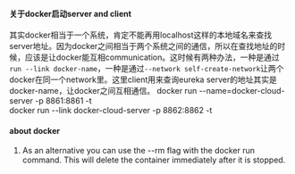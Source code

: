 #### 关于docker启动server and client
其实docker相当于一个系统，肯定不能再用localhost这样的本地域名来查找server地址。因为docker之间相当于两个系统之间的通信，所以在查找地址的时候，应该是让docker能互相communication。这时候有两种办法，一种是通过`run --link docker-name`，一种是通过`--network self-create-network`让两个docker在同一个network里。这里client用来查询eureka server的地址其实是docker-name，让docker之间互相通信。
docker run --name=docker-cloud-server -p 8861:8861 -t   
docker run --link docker-cloud-server -p 8862:8862 -t
#### about docker
1. As an alternative you can use the --rm flag with the docker run command. This will delete the container immediately after it is stopped.
